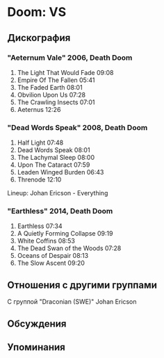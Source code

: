 # Doom: VS



## Дискография

### "Aeternum Vale" 2006, Death Doom

1. The Light That Would Fade 09:08  
2. Empire Of The Fallen 05:41  
3. The Faded Earth 08:01  
4. Obvilion Upon Us 07:28  
5. The Crawling Insects 07:01  
6. Aeternus 12:26

### "Dead Words Speak" 2008, Death Doom

1. Half Light 07:48  
2. Dead Words Speak 08:01  
3. The Lachymal Sleep 08:00  
4. Upon The Cataract 07:59  
5. Leaden Winged Burden 06:43  
6. Threnode 12:10 


Lineup:
Johan Ericson - Everything

### "Earthless" 2014, Death Doom

1. Earthless  07:34   
2. A Quietly Forming Collapse  09:19  
3. White Coffins  08:53   
4. The Dead Swan of the Woods  07:28  
5. Oceans of Despair  08:13   
6. The Slow Ascent  09:20 





## Отношения с другими группами

C группой "Draconian (SWE)" Johan Ericson

## Обсуждения


## Упоминания

